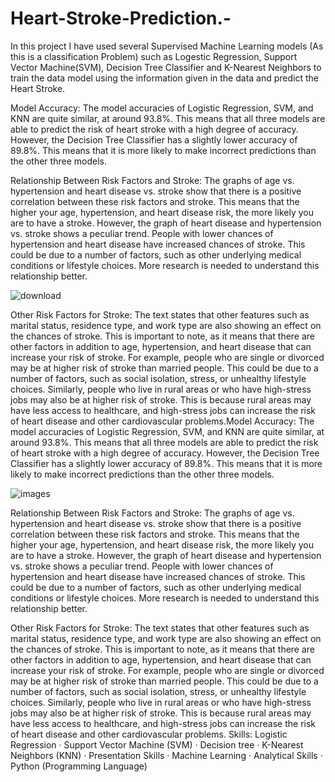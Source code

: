 # Heart-Stroke-Prediction.-
In this project I have used several Supervised Machine Learning models (As this is a classification Problem) such as Logestic Regression, Support Vector Machine(SVM), Decision Tree Classifier and K-Nearest Neighbors to train the data model using the information given in the data and predict the Heart Stroke.


Model Accuracy:
The model accuracies of Logistic Regression, SVM, and KNN are quite similar, at around 93.8%. This means that all three models are
able to predict the risk of heart stroke with a high degree of accuracy. However, the Decision Tree Classifier has a slightly lower accuracy
of 89.8%. This means that it is more likely to make incorrect predictions than the other three models.

Relationship Between Risk Factors and Stroke:
The graphs of age vs. hypertension and heart disease vs. stroke show that there is a positive correlation between these risk factors and
stroke. This means that the higher your age, hypertension, and heart disease risk, the more likely you are to have a stroke.
However, the graph of heart disease and hypertension vs. stroke shows a peculiar trend. People with lower chances of hypertension and
heart disease have increased chances of stroke. This could be due to a number of factors, such as other underlying medical conditions or
lifestyle choices. More research is needed to understand this relationship better.

![download](https://github.com/I-Veb/Heart-Stroke-Prediction.-/assets/111686996/6512c5f6-b186-4b61-9231-b4aa8faba6e6)


Other Risk Factors for Stroke:
The text states that other features such as marital status, residence type, and work type are also showing an effect on the chances of
stroke. This is important to note, as it means that there are other factors in addition to age, hypertension, and heart disease that can
increase your risk of stroke.
For example, people who are single or divorced may be at higher risk of stroke than married people. This could be due to a number of
factors, such as social isolation, stress, or unhealthy lifestyle choices.
Similarly, people who live in rural areas or who have high-stress jobs may also be at higher risk of stroke. This is because rural areas
may have less access to healthcare, and high-stress jobs can increase the risk of heart disease and other cardiovascular problems.Model Accuracy: The model accuracies of Logistic Regression, SVM, and KNN are quite similar, at around 93.8%. This means that all three models are able to predict the risk of heart stroke with a high degree of accuracy. However, the Decision Tree Classifier has a slightly lower accuracy of 89.8%. This means that it is more likely to make incorrect predictions than the other three models. 

![images](https://github.com/I-Veb/Heart-Stroke-Prediction.-/assets/111686996/e65568a7-b223-4020-8d05-74034e31c70b)


Relationship Between Risk Factors and Stroke: The graphs of age vs. hypertension and heart disease vs. stroke show that there is a positive correlation between these risk factors and stroke. This means that the higher your age, hypertension, and heart disease risk, the more likely you are to have a stroke. However, the graph of heart disease and hypertension vs. stroke shows a peculiar trend. People with lower chances of hypertension and heart disease have increased chances of stroke. This could be due to a number of factors, such as other underlying medical conditions or lifestyle choices. More research is needed to understand this relationship better.

Other Risk Factors for Stroke: The text states that other features such as marital status, residence type, and work type are also showing an effect on the chances of stroke. This is important to note, as it means that there are other factors in addition to age, hypertension, and heart disease that can increase your risk of stroke. For example, people who are single or divorced may be at higher risk of stroke than married people. This could be due to a number of factors, such as social isolation, stress, or unhealthy lifestyle choices. Similarly, people who live in rural areas or who have high-stress jobs may also be at higher risk of stroke. This is because rural areas may have less access to healthcare, and high-stress jobs can increase the risk of heart disease and other cardiovascular problems.
Skills: Logistic Regression · Support Vector Machine (SVM) · Decision tree · K-Nearest Neighbors (KNN) · Presentation Skills · Machine Learning · Analytical Skills · Python (Programming Language)
